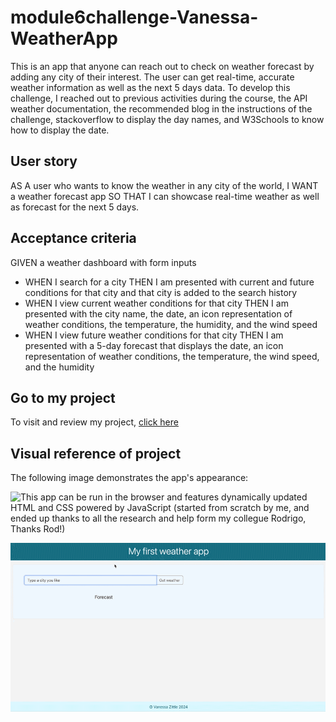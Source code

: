 # module6challenge-Vanessa-WeatherApp

This is an app that anyone can reach out to check on weather forecast by adding any city of their interest. The user can get real-time, accurate weather information as well as the next 5 days data. To develop this challenge, I reached out to previous activities during the course, the API weather documentation, the recommended blog in the instructions of the challenge, stackoverflow to display the day names, and W3Schools to know how to display the date.

## User story

AS A user who wants to know the weather in any city of the world,
I WANT a weather forecast app
SO THAT I can showcase real-time weather as well as forecast for the next 5 days.

## Acceptance criteria

GIVEN a weather dashboard with form inputs
* WHEN I search for a city
THEN I am presented with current and future conditions for that city and that city is added to the search history
* WHEN I view current weather conditions for that city
THEN I am presented with the city name, the date, an icon representation of weather conditions, the temperature, the humidity, and the wind speed
* WHEN I view future weather conditions for that city
THEN I am presented with a 5-day forecast that displays the date, an icon representation of weather conditions, the temperature, the wind speed, and the humidity


## Go to my project

To visit and review my project, [click here](https://vanzittle.github.io/module6-challenge-Vanessa-WeatherApp/)

## Visual reference of project
The following image demonstrates the app's appearance:

![This app can be run in the browser and features dynamically updated HTML and CSS powered by JavaScript (started from scratch by me, and ended up thanks to all the research and help form my collegue Rodrigo, Thanks Rod!)](./Assets/images/challenge_appReference.gif)

![](./Assets/challenge_appReference.gif)